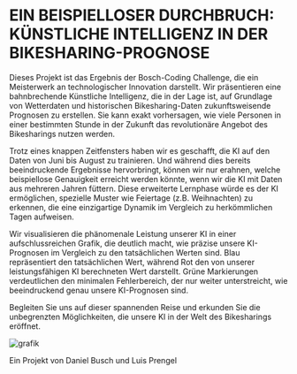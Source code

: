 # EIN BEISPIELLOSER DURCHBRUCH: KÜNSTLICHE INTELLIGENZ IN DER BIKESHARING-PROGNOSE

Dieses Projekt ist das Ergebnis der Bosch-Coding Challenge, die ein Meisterwerk an technologischer Innovation darstellt. Wir präsentieren eine bahnbrechende Künstliche Intelligenz, die in der Lage ist, auf Grundlage von Wetterdaten und historischen Bikesharing-Daten zukunftsweisende Prognosen zu erstellen. Sie kann exakt vorhersagen, wie viele Personen in einer bestimmten Stunde in der Zukunft das revolutionäre Angebot des Bikesharings nutzen werden.

Trotz eines knappen Zeitfensters haben wir es geschafft, die KI auf den Daten von Juni bis August zu trainieren. Und während dies bereits beeindruckende Ergebnisse hervorbringt, können wir nur erahnen, welche beispiellose Genauigkeit erreicht werden könnte, wenn wir die KI mit Daten aus mehreren Jahren füttern. Diese erweiterte Lernphase würde es der KI ermöglichen, spezielle Muster wie Feiertage (z.B. Weihnachten) zu erkennen, die eine einzigartige Dynamik im Vergleich zu herkömmlichen Tagen aufweisen.

Wir visualisieren die phänomenale Leistung unserer KI in einer aufschlussreichen Grafik, die deutlich macht, wie präzise unsere KI-Prognosen im Vergleich zu den tatsächlichen Werten sind. Blau repräsentiert den tatsächlichen Wert, während Rot den von unserer leistungsfähigen KI berechneten Wert darstellt. Grüne Markierungen verdeutlichen den minimalen Fehlerbereich, der nur weiter unterstreicht, wie beeindruckend genau unsere KI-Prognosen sind.

Begleiten Sie uns auf dieser spannenden Reise und erkunden Sie die unbegrenzten Möglichkeiten, die unsere KI in der Welt des Bikesharings eröffnet.

![grafik](https://github.com/boggi-67/TorontoBikeRidershipAi/assets/97855480/dc1ca306-563c-41c4-b3c3-5c34a67a1617)

Ein Projekt von Daniel Busch und Luis Prengel
